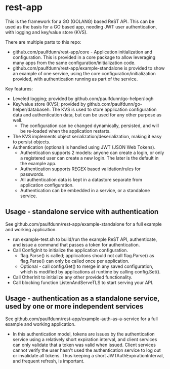 # rest-app
This is the framework for a GO (GOLANG) based ReST API. This can be used as the basis for a GO based app, needing JWT user authentication, with logging and key/value store (KVS). 

There are multiple  parts to this repo:
* github.com/paulfdunn/rest-app/core - Application initialization and configuration. This is provided in a core package to allow leveraging many apps from the same configuration/initialization code. 
* github.com/paulfdunn/rest-app/example-standalone is provided to show an example of one service, using the core configuration/initialization provided, with authentication running as part of the service.

Key features:
* Leveled logging; provided by github.com/paulfdunn/go-helper/logh 
* Key/value store (KVS); provided by github.com/paulfdunn/go-helper/databaseh. The KVS is used to store application configuration data and authentication data, but can be used for any other purpose as well.
    * The configuration can be changed dynamically, persisted, and will be re-loaded when the application restarts.
* The KVS implements object serialization/deserialization, making it easy to persist objects. 
* Authentication (optional) is handled using JWT (JSON Web Tokens).
    * Authentication supports 2 models: anyone can create a login, or only a registered user can create a new login. The later is the default in the example app.
    * Authentication supports REGEX based validation/rules for passwords.
    * All authentication data is kept in a datastore separate from application configuration. 
    * Authentication can be embedded in a service, or a standalone service.

## Usage - standalone service with authentication
See github.com/paulfdunn/rest-app/example-standalone for a full example and working application.
* run example-test.sh to build/run the example ReST API, authenticate, and issue a command
that passes a token for authentication.
* Call ConfigInit to initialize the application configuration.
    * flag.Parse() is called; applicaitons should not call flag.Parse() as flag.Parse() can only be called once per application.
    * Optional - call config.Get() to merge in any saved configuration, which is modified by applications at runtime by calling config.Set().
* Call OtherInit to initialize any other provided functionality.
* Call blocking function ListenAndServeTLS to start serving your API.

## Usage - authentication as a standalone service, used by one or more independent services 
See github.com/paulfdunn/rest-app/example-auth-as-a-service for a full example and working application.
* In this authentication model, tokens are issues by the authentication service using a relatively short expiration interval, and client services can only validate that a token was valid when issued. Client services cannot verify the user hasn't used the authentication service to log out or invalidate all tokens. Thus keeping a short JWTAuthExpirationInterval, and frequent refresh, is important.
